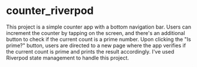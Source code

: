 # counter_riverpod
This project is a simple counter app with a bottom navigation bar. Users can increment the counter by tapping on the screen, and there's an additional button to check if the current count is a prime number. Upon clicking the "Is prime?" button, users are directed to a new page where the app verifies if the current count is prime and prints the result accordingly. I've used Riverpod state management to handle this project.
